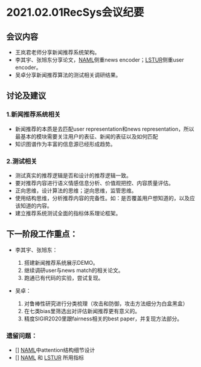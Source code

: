 # 2021.02.01RecSys会议纪要

## 会议内容
- 王岚君老师分享新闻推荐系统架构。
- 李其宇、张旭东分享论文，[NAML](https://arxiv.org/pdf/1907.05576.pdf)侧重news encoder；[LSTUR](https://www.aclweb.org/anthology/P19-1033.pdf)侧重user encoder。
- 吴卓分享新闻推荐算法的测试相关调研结果。

## 讨论及建议
### 1.新闻推荐系统相关
- 新闻推荐的本质是去匹配user representation和news representation，所以最基本的模块需要关注用户的表征、新闻的表征以及如何匹配
- 知识图谱作为丰富的信息源已经形成趋势。

### 2.测试相关
- 测试真实的推荐逻辑是否和设计的推荐逻辑一致。
- 要对推荐内容进行语义情感信息分析、价值观把控、内容质量评估。
- 正向思维，设计算法的思维；逆向思维，监管思维。
- 使用结构思维，分析推荐内容的完备性。如：是否覆盖用户想知道的，以及应该知道的内容。
- 建立推荐系统测试全面的指标体系理论框架。

## 下一阶段工作重点：
- 李其宇、张旭东：
    1. 搭建新闻推荐系统展示DEMO。
    2. 继续调研user与news match的相关论文。
    3. 跑通已有代码的实验，尝试复现。

- 吴卓：
    1. 对鲁棒性研究进行分类梳理（攻击和防御，攻击方法细分为白盒黑盒）
    2. 在七类bias里筛选出对评估新闻推荐更有意义的。
    3. 精度SIGIR2020里跟fairness相关的best paper，并复现方法部分。
### 遗留问题：
- [] [NAML](https://arxiv.org/pdf/1907.05576.pdf)中attention结构细节设计
- [] [NAML](https://arxiv.org/pdf/1907.05576.pdf) 和 [LSTUR](https://www.aclweb.org/anthology/P19-1033.pdf) 所用指标
